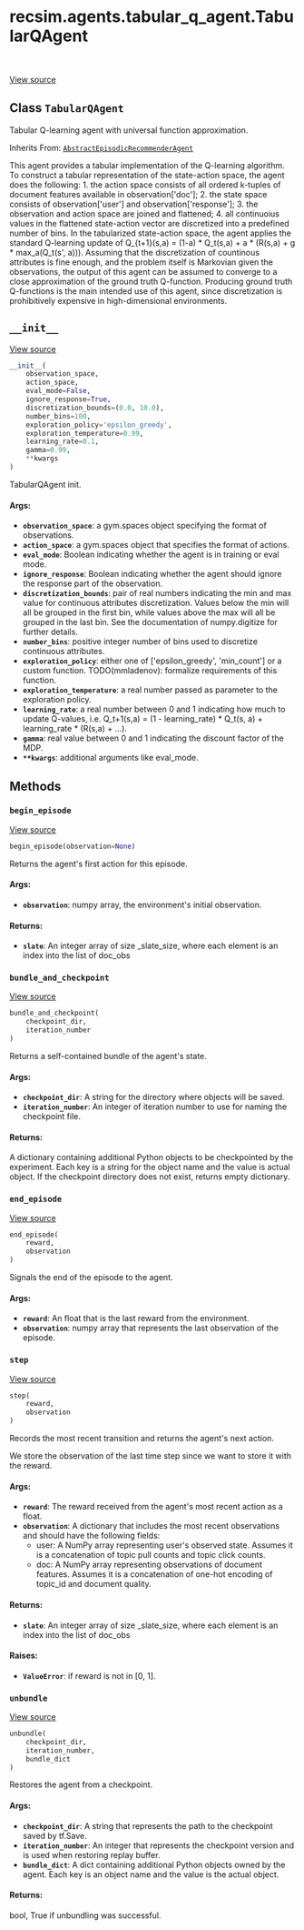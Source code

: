 <div itemscope itemtype="http://developers.google.com/ReferenceObject">
<meta itemprop="name" content="recsim.agents.tabular_q_agent.TabularQAgent" />
<meta itemprop="path" content="Stable" />
<meta itemprop="property" content="__init__"/>
<meta itemprop="property" content="begin_episode"/>
<meta itemprop="property" content="bundle_and_checkpoint"/>
<meta itemprop="property" content="end_episode"/>
<meta itemprop="property" content="step"/>
<meta itemprop="property" content="unbundle"/>
</div>

# recsim.agents.tabular_q_agent.TabularQAgent

<table class="tfo-notebook-buttons tfo-api" align="left">
</table>

<a target="_blank" href="https://github.com/google-research/recsim/tree/master/recsim/agents/tabular_q_agent.py">View
source</a>

## Class `TabularQAgent`

Tabular Q-learning agent with universal function approximation.

Inherits From:
[`AbstractEpisodicRecommenderAgent`](../../../recsim/agent/AbstractEpisodicRecommenderAgent.md)

<!-- Placeholder for "Used in" -->

This agent provides a tabular implementation of the Q-learning algorithm. To
construct a tabular representation of the state-action space, the agent does the
following: 1. the action space consists of all ordered k-tuples of document
features available in observation['doc']; 2. the state space consists of
observation['user'] and observation['response']; 3. the observation and action
space are joined and flattened; 4. all continuoius values in the flattened
state-action vector are discretized into a predefined number of bins. In the
tabularized state-action space, the agent applies the standard Q-learning update
of Q_{t+1}(s,a) = (1-a) * Q_t(s,a) + a * (R(s,a) + g * max_a(Q_t(s', a))).
Assuming that the discretization of countinous attributes is fine enough, and
the problem itself is Markovian given the observations, the output of this agent
can be assumed to converge to a close approximation of the ground truth
Q-function. Producing ground truth Q-functions is the main intended use of this
agent, since discretization is prohibitively expensive in high-dimensional
environments.

<h2 id="__init__"><code>__init__</code></h2>

<a target="_blank" href="https://github.com/google-research/recsim/tree/master/recsim/agents/tabular_q_agent.py">View
source</a>

```python
__init__(
    observation_space,
    action_space,
    eval_mode=False,
    ignore_response=True,
    discretization_bounds=(0.0, 10.0),
    number_bins=100,
    exploration_policy='epsilon_greedy',
    exploration_temperature=0.99,
    learning_rate=0.1,
    gamma=0.99,
    **kwargs
)
```

TabularQAgent init.

#### Args:

*   <b>`observation_space`</b>: a gym.spaces object specifying the format of
    observations.
*   <b>`action_space`</b>: a gym.spaces object that specifies the format of
    actions.
*   <b>`eval_mode`</b>: Boolean indicating whether the agent is in training or
    eval mode.
*   <b>`ignore_response`</b>: Boolean indicating whether the agent should ignore
    the response part of the observation.
*   <b>`discretization_bounds`</b>: pair of real numbers indicating the min and
    max value for continuous attributes discretization. Values below the min
    will all be grouped in the first bin, while values above the max will all be
    grouped in the last bin. See the documentation of numpy.digitize for further
    details.
*   <b>`number_bins`</b>: positive integer number of bins used to discretize
    continuous attributes.
*   <b>`exploration_policy`</b>: either one of ['epsilon_greedy', 'min_count']
    or a custom function. TODO(mmladenov): formalize requirements of this
    function.
*   <b>`exploration_temperature`</b>: a real number passed as parameter to the
    exploration policy.
*   <b>`learning_rate`</b>: a real number between 0 and 1 indicating how much to
    update Q-values, i.e. Q_t+1(s,a) = (1 - learning_rate) * Q_t(s, a) +
    learning_rate * (R(s,a) + ...).
*   <b>`gamma`</b>: real value between 0 and 1 indicating the discount factor of
    the MDP.
*   <b>`**kwargs`</b>: additional arguments like eval_mode.

## Methods

<h3 id="begin_episode"><code>begin_episode</code></h3>

<a target="_blank" href="https://github.com/google-research/recsim/tree/master/recsim/agent.py">View
source</a>

```python
begin_episode(observation=None)
```

Returns the agent's first action for this episode.

#### Args:

*   <b>`observation`</b>: numpy array, the environment's initial observation.

#### Returns:

*   <b>`slate`</b>: An integer array of size _slate_size, where each element is
    an index into the list of doc_obs

<h3 id="bundle_and_checkpoint"><code>bundle_and_checkpoint</code></h3>

<a target="_blank" href="https://github.com/google-research/recsim/tree/master/recsim/agents/tabular_q_agent.py">View
source</a>

```python
bundle_and_checkpoint(
    checkpoint_dir,
    iteration_number
)
```

Returns a self-contained bundle of the agent's state.

#### Args:

*   <b>`checkpoint_dir`</b>: A string for the directory where objects will be
    saved.
*   <b>`iteration_number`</b>: An integer of iteration number to use for naming
    the checkpoint file.

#### Returns:

A dictionary containing additional Python objects to be checkpointed by the
experiment. Each key is a string for the object name and the value is actual
object. If the checkpoint directory does not exist, returns empty dictionary.

<h3 id="end_episode"><code>end_episode</code></h3>

<a target="_blank" href="https://github.com/google-research/recsim/tree/master/recsim/agents/tabular_q_agent.py">View
source</a>

```python
end_episode(
    reward,
    observation
)
```

Signals the end of the episode to the agent.

#### Args:

*   <b>`reward`</b>: An float that is the last reward from the environment.
*   <b>`observation`</b>: numpy array that represents the last observation of
    the episode.

<h3 id="step"><code>step</code></h3>

<a target="_blank" href="https://github.com/google-research/recsim/tree/master/recsim/agents/tabular_q_agent.py">View
source</a>

```python
step(
    reward,
    observation
)
```

Records the most recent transition and returns the agent's next action.

We store the observation of the last time step since we want to store it with
the reward.

#### Args:

*   <b>`reward`</b>: The reward received from the agent's most recent action as
    a float.
*   <b>`observation`</b>: A dictionary that includes the most recent
    observations and should have the following fields:
    -   user: A NumPy array representing user's observed state. Assumes it is a
        concatenation of topic pull counts and topic click counts.
    -   doc: A NumPy array representing observations of document features.
        Assumes it is a concatenation of one-hot encoding of topic_id and
        document quality.

#### Returns:

*   <b>`slate`</b>: An integer array of size _slate_size, where each element is
    an index into the list of doc_obs

#### Raises:

*   <b>`ValueError`</b>: if reward is not in [0, 1].

<h3 id="unbundle"><code>unbundle</code></h3>

<a target="_blank" href="https://github.com/google-research/recsim/tree/master/recsim/agents/tabular_q_agent.py">View
source</a>

```python
unbundle(
    checkpoint_dir,
    iteration_number,
    bundle_dict
)
```

Restores the agent from a checkpoint.

#### Args:

*   <b>`checkpoint_dir`</b>: A string that represents the path to the checkpoint
    saved by tf.Save.
*   <b>`iteration_number`</b>: An integer that represents the checkpoint version
    and is used when restoring replay buffer.
*   <b>`bundle_dict`</b>: A dict containing additional Python objects owned by
    the agent. Each key is an object name and the value is the actual object.

#### Returns:

bool, True if unbundling was successful.
